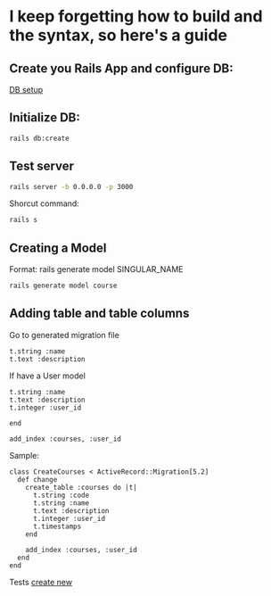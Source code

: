 # I keep forgetting how to build and the syntax, so here's a guide

## Create you Rails App and configure DB:

[DB setup](db-setup.md)

## Initialize DB:

```bash
rails db:create
```

## Test server

```bash
rails server -b 0.0.0.0 -p 3000
```

Shorcut command:

```bash
rails s
```

## Creating a Model

Format: rails generate model SINGULAR_NAME

```bash
rails generate model course
```

## Adding table and table columns

Go to generated migration file

```
t.string :name
t.text :description
```
If have a User model

```
t.string :name
t.text :description
t.integer :user_id

end 

add_index :courses, :user_id
```

Sample: 
```
class CreateCourses < ActiveRecord::Migration[5.2]
  def change
    create_table :courses do |t|
      t.string :code
      t.string :name
      t.text :description
      t.integer :user_id
      t.timestamps
    end

    add_index :courses, :user_id
  end
end
```
Tests
[create new](tests/new.md)
